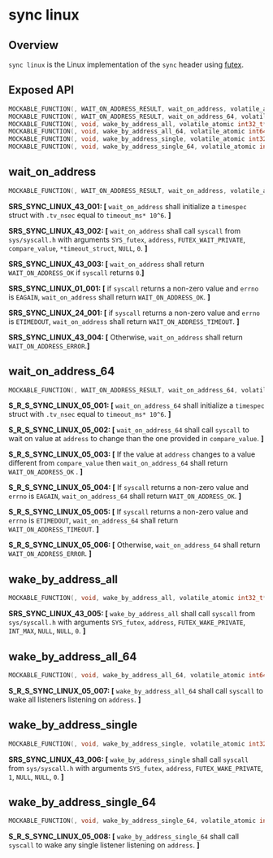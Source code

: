 # sync linux

## Overview

`sync linux` is the Linux implementation of the `sync` header using [futex](https://www.man7.org/linux/man-pages/man2/futex.2.html).

## Exposed API

```c
MOCKABLE_FUNCTION(, WAIT_ON_ADDRESS_RESULT, wait_on_address, volatile_atomic int32_t*, address, int32_t, compare_value, uint32_t, timeout_ms);
MOCKABLE_FUNCTION(, WAIT_ON_ADDRESS_RESULT, wait_on_address_64, volatile_atomic int64_t*, address, int64_t, compare_value, uint32_t, timeout_ms);
MOCKABLE_FUNCTION(, void, wake_by_address_all, volatile_atomic int32_t*, address);
MOCKABLE_FUNCTION(, void, wake_by_address_all_64, volatile_atomic int64_t*, address);
MOCKABLE_FUNCTION(, void, wake_by_address_single, volatile_atomic int32_t*, address);
MOCKABLE_FUNCTION(, void, wake_by_address_single_64, volatile_atomic int64_t*, address);
```

## wait_on_address

```c
MOCKABLE_FUNCTION(, WAIT_ON_ADDRESS_RESULT, wait_on_address, volatile_atomic int32_t*, address, int32_t, compare_value, uint32_t, timeout_ms)
```

**SRS_SYNC_LINUX_43_001: [** `wait_on_address` shall initialize a `timespec` struct with `.tv_nsec` equal to `timeout_ms* 10^6`. **]**

**SRS_SYNC_LINUX_43_002: [** `wait_on_address` shall call `syscall` from `sys/syscall.h` with arguments `SYS_futex`, `address`, `FUTEX_WAIT_PRIVATE`, `compare_value`, `*timeout_struct`, `NULL`, `0`. **]**

**SRS_SYNC_LINUX_43_003: [** `wait_on_address` shall return `WAIT_ON_ADDRESS_OK` if `syscall` returns `0`.**]**

**SRS_SYNC_LINUX_01_001: [** if `syscall` returns a non-zero value and `errno` is `EAGAIN`, `wait_on_address` shall return `WAIT_ON_ADDRESS_OK`. **]**

**SRS_SYNC_LINUX_24_001: [** if `syscall` returns a non-zero value and `errno` is `ETIMEDOUT`, `wait_on_address` shall return `WAIT_ON_ADDRESS_TIMEOUT`. **]**

**SRS_SYNC_LINUX_43_004: [** Otherwise, `wait_on_address` shall return `WAIT_ON_ADDRESS_ERROR`.**]**

## wait_on_address_64

```c
MOCKABLE_FUNCTION(, WAIT_ON_ADDRESS_RESULT, wait_on_address_64, volatile_atomic int64_t*, address, int64_t, compare_value, uint32_t, timeout_ms)
```

**S_R_S_SYNC_LINUX_05_001: [** `wait_on_address_64` shall initialize a `timespec` struct with `.tv_nsec` equal to `timeout_ms* 10^6`. **]**

**S_R_S_SYNC_LINUX_05_002: [** `wait_on_address_64` shall call `syscall` to wait on value at `address` to change than the one provided in `compare_value`. **]**

**S_R_S_SYNC_LINUX_05_003: [** If the value at `address` changes to a value different from `compare_value` then `wait_on_address_64` shall return `WAIT_ON_ADDRESS_OK` . **]**

**S_R_S_SYNC_LINUX_05_004: [** If `syscall` returns a non-zero value and `errno` is `EAGAIN`, `wait_on_address_64` shall return `WAIT_ON_ADDRESS_OK`. **]**

**S_R_S_SYNC_LINUX_05_005: [** If `syscall` returns a non-zero value and `errno` is `ETIMEDOUT`, `wait_on_address_64` shall return `WAIT_ON_ADDRESS_TIMEOUT`. **]**

**S_R_S_SYNC_LINUX_05_006: [** Otherwise, `wait_on_address_64` shall return `WAIT_ON_ADDRESS_ERROR`. **]**

## wake_by_address_all

```c
MOCKABLE_FUNCTION(, void, wake_by_address_all, volatile_atomic int32_t*, address)
```

**SRS_SYNC_LINUX_43_005: [** `wake_by_address_all` shall call `syscall` from `sys/syscall.h` with arguments `SYS_futex`, `address`, `FUTEX_WAKE_PRIVATE`, `INT_MAX`, `NULL`, `NULL`, `0`. **]**

## wake_by_address_all_64

```c
MOCKABLE_FUNCTION(, void, wake_by_address_all_64, volatile_atomic int64_t*, address)
```
**S_R_S_SYNC_LINUX_05_007: [** `wake_by_address_all_64` shall call `syscall` to wake all listeners listening on `address`. **]**

## wake_by_address_single

```c
MOCKABLE_FUNCTION(, void, wake_by_address_single, volatile_atomic int32_t*, address)
```

**SRS_SYNC_LINUX_43_006: [** `wake_by_address_single` shall call `syscall` from `sys/syscall.h` with arguments `SYS_futex`, `address`, `FUTEX_WAKE_PRIVATE`, `1`, `NULL`, `NULL`, `0`. **]**

## wake_by_address_single_64

```c
MOCKABLE_FUNCTION(, void, wake_by_address_single_64, volatile_atomic int64_t*, address)
```

**S_R_S_SYNC_LINUX_05_008: [** `wake_by_address_single_64` shall call `syscall` to wake any single listener listening on `address`. **]**